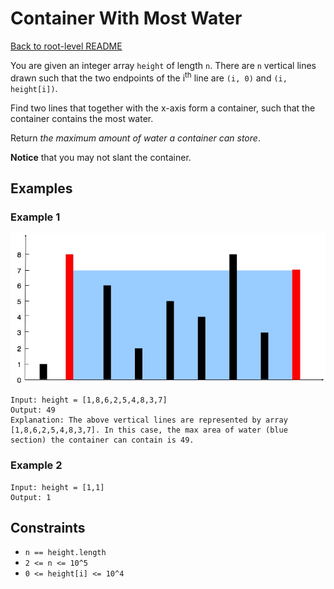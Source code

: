 # Container With Most Water

[Back to root-level README](../../README.md)

You are given an integer array `height` of length `n`. There are `n` vertical lines drawn such that the two endpoints of the i<sup>th</sup> line are `(i, 0)` and `(i, height[i])`.

Find two lines that together with the x-axis form a container, such that the container contains the most water.

Return _the maximum amount of water a container can store_.

**Notice** that you may not slant the container.

## Examples

### Example 1

![Example 1](./11_ex_01.jpg)

```console
Input: height = [1,8,6,2,5,4,8,3,7]
Output: 49
Explanation: The above vertical lines are represented by array [1,8,6,2,5,4,8,3,7]. In this case, the max area of water (blue section) the container can contain is 49.
```

### Example 2

```console
Input: height = [1,1]
Output: 1
```

## Constraints

- `n == height.length`
- `2 <= n <= 10^5`
- `0 <= height[i] <= 10^4`